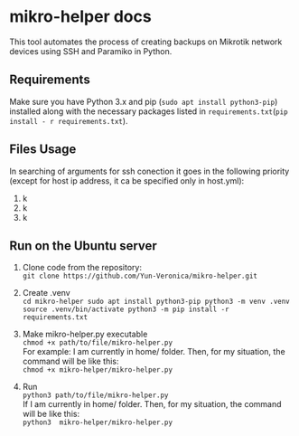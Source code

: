 # mikro-helper docs
This tool automates the process of creating backups on Mikrotik network devices using SSH and Paramiko in Python.

## Requirements
Make sure you have Python 3.x and pip (``sudo apt install python3-pip``) installed 
along with the necessary packages listed in `requirements.txt`(`pip install - r requirements.txt`).

## Files Usage

In searching of arguments for ssh conection it goes in the following priority (except for host ip address, it ca be specified only in host.yml):
1. k
2. k
3. k

## Run on the Ubuntu server
1. Clone code from the repository:</br>
``
git clone https://github.com/Yun-Veronica/mikro-helper.git
``
2. Create .venv </br>
``
cd mikro-helper
sudo apt install python3-pip
python3 -m venv .venv
source .venv/bin/activate
python3 -m pip install -r requirements.txt
``

3. Make mikro-helper.py executable </br>
``
chmod +x path/to/file/mikro-helper.py
``
</br> For example: I am currently in home/ folder. Then, for my situation, the command will be like this: </br>
``
chmod +x mikro-helper/mikro-helper.py
``
4. Run </br>
``
python3 path/to/file/mikro-helper.py
``
</br >If I am currently in home/ folder. Then, for my situation, the command will be like this: </br>
``
python3  mikro-helper/mikro-helper.py
``